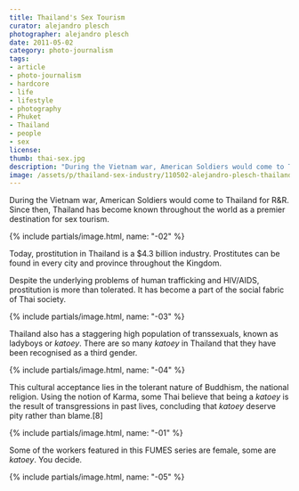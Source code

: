 ```yaml
---
title: Thailand's Sex Tourism
curator: alejandro plesch
photographer: alejandro plesch
date: 2011-05-02
category: photo-journalism
tags:
- article
- photo-journalism
- hardcore
- life
- lifestyle
- photography
- Phuket
- Thailand
- people
- sex
license:
thumb: thai-sex.jpg
description: "During the Vietnam war, American Soldiers would come to Thailand for R&amp;R.  Since then, Thailand has become known throughout the world as a premier destination for sex tourism."
image: /assets/p/thailand-sex-industry/110502-alejandro-plesch-thailand-sex-industry.jpg
---
```

During the Vietnam war, American Soldiers would come to Thailand for R&amp;R.  Since then, Thailand has become known throughout the world as a premier destination for sex tourism.  

{% include partials/image.html, name: "-02" %}

Today, prostitution in Thailand is a $4.3 billion industry.  Prostitutes can be found in every city and province throughout the Kingdom.  

Despite the underlying problems of human trafficking and HIV/AIDS, prostitution is more than tolerated. It has become a part of the social fabric of Thai society.


{% include partials/image.html, name: "-03" %}

Thailand also has a staggering high population of transsexuals, known as ladyboys or _katoey_.  There are so many _katoey_ in Thailand that they have  been recognised as a third gender.  


{% include partials/image.html, name: "-04" %}

This cultural acceptance lies in the tolerant nature of Buddhism, the national religion.  Using the notion of Karma, some Thai believe that being a  _katoey_ is the result of transgressions in past lives, concluding that  _katoey_ deserve pity rather than blame.[8]

{% include partials/image.html, name: "-01" %}

Some of the workers featured in this FUMES series are female, some are  _katoey_. You decide.

{% include partials/image.html, name: "-05" %}

